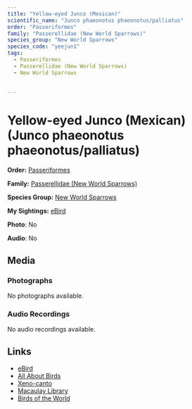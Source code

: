 ```yaml
---
title: "Yellow-eyed Junco (Mexican)"
scientific_name: "Junco phaeonotus phaeonotus/palliatus"
order: "Passeriformes"
family: "Passerellidae (New World Sparrows)"
species_group: "New World Sparrows"
species_code: "yeejun1"
tags: 
  - Passeriformes
  - Passerellidae (New World Sparrows)
  - New World Sparrows
  
  
---
```


# Yellow-eyed Junco (Mexican) (Junco phaeonotus phaeonotus/palliatus)

**Order:** [Passeriformes](/tags/passeriformes)

**Family:** [Passerellidae (New World Sparrows)](/tags/passerellidae-new-world-sparrows)

**Species Group:** [New World Sparrows](/tags/new-world-sparrows)

**My Sightings:** [eBird](https://ebird.org/lifelist?r=world&time=life&spp=yeejun1)

**Photo**: No 

**Audio**: No

## Media
### Photographs
No photographs available.

### Audio Recordings
No audio recordings available.

## Links
* [eBird](https://ebird.org/species/yeejun1) 
* [All About Birds](https://www.allaboutbirds.org/guide/yeejun1) 
* [Xeno-canto](https://www.xeno-canto.org/species/junco-phaeonotus-phaeonotus/palliatus) 
* [Macaulay Library](https://search.macaulaylibrary.org/catalog?taxonCode=yeejun1&sort=rating_rank_desc)
* [Birds of the World](https://birdsoftheworld.org/bow/species/yeejun1)

